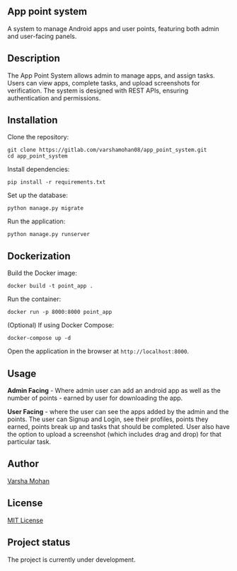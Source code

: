 ## App point system
A system to manage Android apps and user points, featuring both admin and user-facing panels.

## Description
The App Point System allows admin to manage apps, and assign tasks. Users can view apps, complete tasks, and upload screenshots for verification. The system is designed with REST APIs, ensuring authentication and permissions.

## Installation
Clone the repository:
```
git clone https://gitlab.com/varshamohan08/app_point_system.git
cd app_point_system
```
Install dependencies:
```
pip install -r requirements.txt
```
Set up the database:
```
python manage.py migrate
```
Run the application:
```
python manage.py runserver
```
## Dockerization
Build the Docker image:
```
docker build -t point_app .
```
Run the container:
```
docker run -p 8000:8000 point_app
```
(Optional) If using Docker Compose:
```
docker-compose up -d
```
Open the application in the browser at `http://localhost:8000`.

## Usage
**Admin Facing** - Where admin user can add an android app as well as the number of points - earned by user for downloading the app.

**User Facing** - where the user can see the apps added by the admin and the points. The user can Signup and Login, see their profiles, points they earned, points break up and tasks that should be completed. User also have the option to upload a screenshot (which includes drag and drop) for that particular task.

## Author
[Varsha Mohan](https://gitlab.com/varshamohan08)

## License
[MIT License](https://gitlab.com/varshamohan08/app_point_system/-/blob/353d7a2c75855f53a70ab7495d1a81db73c60869/LICENSE)

## Project status
The project is currently under development.
